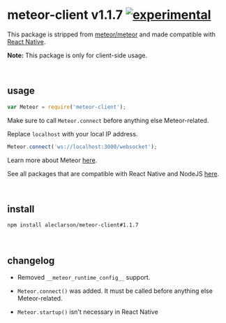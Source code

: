 
# meteor-client v1.1.7 [![experimental](http://badges.github.io/stability-badges/dist/experimental.svg)](http://github.com/badges/stability-badges)

This package is stripped from [meteor/meteor](https://atmospherejs.com/meteor/meteor) and made compatible with [React Native](https://github.com/facebook/react-native).

**Note:** This package is only for client-side usage.

&nbsp;

## usage

```js
var Meteor = require('meteor-client');
```

Make sure to call `Meteor.connect` before anything else Meteor-related.

Replace `localhost` with your local IP address.

```js
Meteor.connect('ws://localhost:3000/websocket');
```

Learn more about Meteor [here](http://docs.meteor.com/).

See all packages that are compatible with React Native and NodeJS [here](https://github.com/aleclarson/meteor-client/wiki/Available-Packages).

&nbsp;

## install

```sh
npm install aleclarson/meteor-client#1.1.7
```

&nbsp;

## changelog

- Removed `__meteor_runtime_config__` support.

- `Meteor.connect()` was added. It must be called before anything else Meteor-related.

- `Meteor.startup()` isn't necessary in React Native
